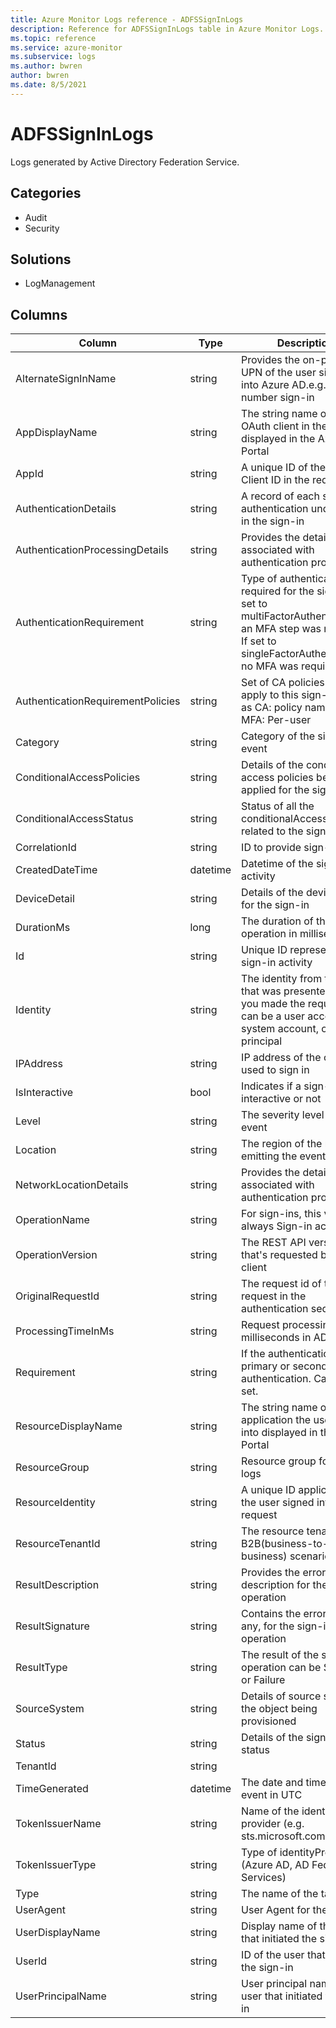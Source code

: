 ```yaml
---
title: Azure Monitor Logs reference - ADFSSignInLogs
description: Reference for ADFSSignInLogs table in Azure Monitor Logs.
ms.topic: reference
ms.service: azure-monitor
ms.subservice: logs
ms.author: bwren
author: bwren
ms.date: 8/5/2021
---
```


# ADFSSignInLogs

 Logs generated by Active Directory Federation Service.

## Categories

- Audit
- Security
## Solutions

- LogManagement




## Columns

|Column|Type|Description|
|---|---|---|
|AlternateSignInName|string|Provides the on-premises UPN of the user sign-ing into Azure AD.e.g. Phone number sign-in|
|AppDisplayName|string|The string name of the OAuth client in the request displayed in the Azure Portal|
|AppId|string|A unique ID of the Oauth Client ID in the request|
|AuthenticationDetails|string|A record of each step of authentication undertaken in the sign-in|
|AuthenticationProcessingDetails|string|Provides the details associated with authentication processor|
|AuthenticationRequirement|string|Type of authentication required for the sign-in.  If set to multiFactorAuthentication, an MFA step was required.  If set to singleFactorAuthentication, no MFA was required|
|AuthenticationRequirementPolicies|string|Set of CA policies that apply to this sign-in, each as CA: policy name, and/or MFA: Per-user|
|Category|string|Category of the sign-in event|
|ConditionalAccessPolicies|string|Details of the conditional access policies being applied for the sign-in|
|ConditionalAccessStatus|string|Status of all the conditionalAccess policies related to the sign-in|
|CorrelationId|string|ID to provide sign-in trail|
|CreatedDateTime|datetime|Datetime of the sign-in activity|
|DeviceDetail|string|Details of the device used for the sign-in|
|DurationMs|long|The duration of the operation in milliseconds|
|Id|string|Unique ID representing the sign-in activity|
|Identity|string|The identity from the token that was presented when you made the request. It can be a user account, system account, or service principal|
|IPAddress|string|IP address of the client used to sign in|
|IsInteractive|bool|Indicates if a sign-in is interactive or not|
|Level|string|The severity level of the event|
|Location|string|The region of the resource emitting the event|
|NetworkLocationDetails|string|Provides the details associated with authentication processor|
|OperationName|string|For sign-ins, this value is always Sign-in activity|
|OperationVersion|string|The REST API version that's requested by the client|
|OriginalRequestId|string|The request id of the first request in the authentication sequence|
|ProcessingTimeInMs|string|Request processing time in milliseconds in AD STS|
|Requirement|string|If the authentication is a primary or secondary authentication. Can be not set.|
|ResourceDisplayName|string|The string name of the application the user signed into displayed in the Azure Portal|
|ResourceGroup|string|Resource group for the logs|
|ResourceIdentity|string|A unique ID application ID the user signed into of the request|
|ResourceTenantId|string|The resource tenantId for B2B(business-to-business) scenarios|
|ResultDescription|string|Provides the error description for the sign-in operation|
|ResultSignature|string|Contains the error code, if any, for the sign-in operation|
|ResultType|string|The result of the sign-in operation can be Success or Failure|
|SourceSystem|string|Details of source system of the object being provisioned|
|Status|string|Details of the sign-in status|
|TenantId|string||
|TimeGenerated|datetime|The date and time of the event in UTC|
|TokenIssuerName|string|Name of the identity provider (e.g. sts.microsoft.com )|
|TokenIssuerType|string|Type of identityProvider (Azure AD, AD Federation Services)|
|Type|string|The name of the table|
|UserAgent|string|User Agent for the sign-in|
|UserDisplayName|string|Display name of the user that initiated the sign-in|
|UserId|string|ID of the user that initiated the sign-in|
|UserPrincipalName|string|User principal name of the user that initiated the sign-in|
